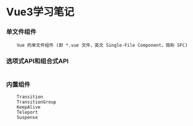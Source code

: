 # Vue3学习笔记

### 单文件组件
```
	Vue 的单文件组件 (即 *.vue 文件，英文 Single-File Component，简称 SFC) 
```

### 选项式API和组合式API
```

```

### 内置组件
```
	Transition
	TransitionGroup
	KeepAlive
	Teleport
	Suspense
```